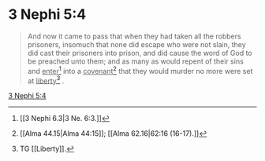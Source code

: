 # 3 Nephi 5:4

> And now it came to pass that when they had taken all the robbers prisoners, insomuch that none did escape who were not slain, they did cast their prisoners into prison, and did cause the word of God to be preached unto them; and as many as would repent of their sins and <u>enter</u>[^a] into a <u>covenant</u>[^b] that they would murder no more were set at <u>liberty</u>[^c] .

[3 Nephi 5:4](https://www.churchofjesuschrist.org/study/scriptures/bofm/3-ne/5?lang=eng&id=p4#p4)


[^a]: [[3 Nephi 6.3|3 Ne. 6:3.]]
[^b]: [[Alma 44.15|Alma 44:15]]; [[Alma 62.16|62:16 (16-17).]]
[^c]: TG [[Liberty]].
